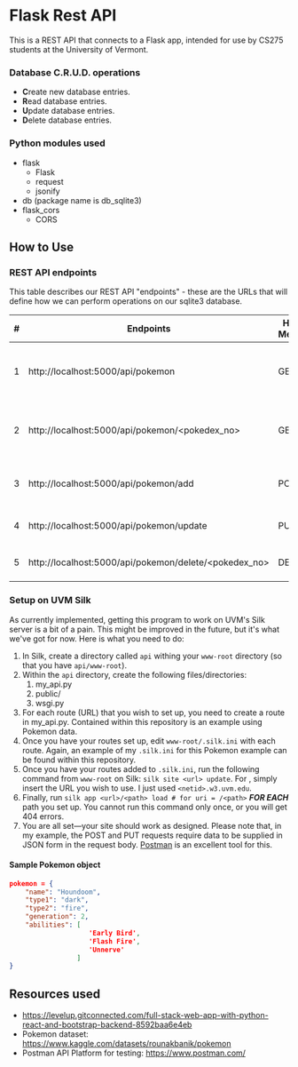 # Flask Rest API

This is a REST API that connects to a Flask app, intended for use by CS275 students at the University of Vermont.

### Database C.R.U.D. operations

* **C**reate new database entries.
* **R**ead database entries.
* **U**pdate database entries.
* **D**elete database entries.

### Python modules used

* flask
  * Flask
  * request
  * jsonify
* db (package name is db_sqlite3)
* flask_cors
  * CORS

## How to Use

### REST API endpoints

This table describes our REST API "endpoints" - these are the URLs that will define how we can perform operations on our sqlite3 database.

| # | Endpoints                                             | HTTP Method | Description                                 |
|---|-------------------------------------------------------|-------------|---------------------------------------------|
| 1 | http://localhost:5000/api/pokemon                     | GET         | Get the list of all Pokemon in the database |
| 2 | http://localhost:5000/api/pokemon/<pokedex_no>        | GET         | Get a single Pokemon by its Pokedex no.     |
| 3 | http://localhost:5000/api/pokemon/add                 | POST        | Create a new Pokemon record                 |
| 4 | http://localhost:5000/api/pokemon/update              | PUT         | Update a Pokemon record                     |
| 5 | http://localhost:5000/api/pokemon/delete/<pokedex_no> | DELETE      | Delete a Pokemon record                     |

### Setup on UVM Silk

As currently implemented, getting this program to work on UVM's Silk server is a bit of a pain. This might be improved in the future, but it's what we've got for now. Here is what you need to do:
1. In Silk, create a directory called `api` withing your `www-root` directory (so that you have `api/www-root`).
2. Within the `api` directory, create the following files/directories:
   1. my_api.py
   2. public/
   3. wsgi.py
3. For each route (URL) that you wish to set up, you need to create a route in my_api.py. Contained within this repository is an example using Pokemon data.
4. Once you have your routes set up, edit `www-root/.silk.ini` with each route. Again, an example of my `.silk.ini` for this Pokemon example can be found within this repository.
5. Once you have your routes added to `.silk.ini`, run the following command from `www-root` on Silk: `silk site <url> update`. For <url>, simply insert the URL you wish to use. I just used `<netid>.w3.uvm.edu`.
6. Finally, run `silk app <url>/<path> load # for uri = /<path>` ***FOR EACH*** path you set up. You cannot run this command only once, or you will get 404 errors.
7. You are all set—your site should work as designed. Please note that, in my example, the POST and PUT requests require data to be supplied in JSON form in the request body. [Postman](https://www.postman.com/) is an excellent tool for this.

#### Sample Pokemon object
```json
pokemon = {
    "name": "Houndoom",
    "type1": "dark",
    "type2": "fire",
    "generation": 2,
    "abilities": [
                    'Early Bird',
                    'Flash Fire',
                    'Unnerve'
                 ]
}
```

## Resources used
* https://levelup.gitconnected.com/full-stack-web-app-with-python-react-and-bootstrap-backend-8592baa6e4eb
* Pokemon dataset: https://www.kaggle.com/datasets/rounakbanik/pokemon
* Postman API Platform for testing: https://www.postman.com/